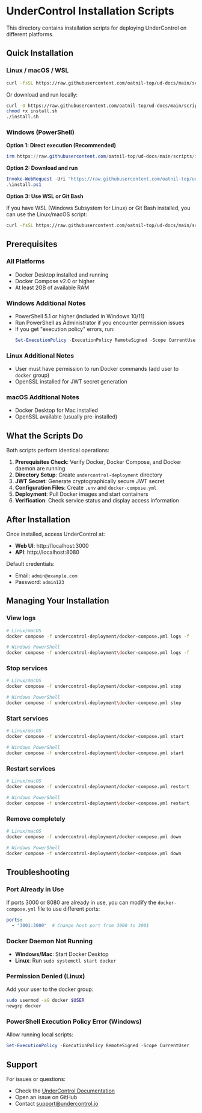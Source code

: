 # UnderControl Installation Scripts

This directory contains installation scripts for deploying UnderControl on different platforms.

## Quick Installation

### Linux / macOS / WSL

```bash
curl -fsSL https://raw.githubusercontent.com/oatnil-top/ud-docs/main/scripts/install.sh | sh
```

Or download and run locally:

```bash
curl -O https://raw.githubusercontent.com/oatnil-top/ud-docs/main/scripts/install.sh
chmod +x install.sh
./install.sh
```

### Windows (PowerShell)

**Option 1: Direct execution (Recommended)**

```powershell
irm https://raw.githubusercontent.com/oatnil-top/ud-docs/main/scripts/install.ps1 | iex
```

**Option 2: Download and run**

```powershell
Invoke-WebRequest -Uri "https://raw.githubusercontent.com/oatnil-top/ud-docs/main/scripts/install.ps1" -OutFile "install.ps1"
.\install.ps1
```

**Option 3: Use WSL or Git Bash**

If you have WSL (Windows Subsystem for Linux) or Git Bash installed, you can use the Linux/macOS script:

```bash
curl -fsSL https://raw.githubusercontent.com/oatnil-top/ud-docs/main/scripts/install.sh | sh
```

## Prerequisites

### All Platforms
- Docker Desktop installed and running
- Docker Compose v2.0 or higher
- At least 2GB of available RAM

### Windows Additional Notes
- PowerShell 5.1 or higher (included in Windows 10/11)
- Run PowerShell as Administrator if you encounter permission issues
- If you get "execution policy" errors, run:
  ```powershell
  Set-ExecutionPolicy -ExecutionPolicy RemoteSigned -Scope CurrentUser
  ```

### Linux Additional Notes
- User must have permission to run Docker commands (add user to `docker` group)
- OpenSSL installed for JWT secret generation

### macOS Additional Notes
- Docker Desktop for Mac installed
- OpenSSL available (usually pre-installed)

## What the Scripts Do

Both scripts perform identical operations:

1. **Prerequisites Check**: Verify Docker, Docker Compose, and Docker daemon are running
2. **Directory Setup**: Create `undercontrol-deployment` directory
3. **JWT Secret**: Generate cryptographically secure JWT secret
4. **Configuration Files**: Create `.env` and `docker-compose.yml`
5. **Deployment**: Pull Docker images and start containers
6. **Verification**: Check service status and display access information

## After Installation

Once installed, access UnderControl at:
- **Web UI**: http://localhost:3000
- **API**: http://localhost:8080

Default credentials:
- Email: `admin@example.com`
- Password: `admin123`

## Managing Your Installation

### View logs
```bash
# Linux/macOS
docker compose -f undercontrol-deployment/docker-compose.yml logs -f

# Windows PowerShell
docker compose -f undercontrol-deployment\docker-compose.yml logs -f
```

### Stop services
```bash
# Linux/macOS
docker compose -f undercontrol-deployment/docker-compose.yml stop

# Windows PowerShell
docker compose -f undercontrol-deployment\docker-compose.yml stop
```

### Start services
```bash
# Linux/macOS
docker compose -f undercontrol-deployment/docker-compose.yml start

# Windows PowerShell
docker compose -f undercontrol-deployment\docker-compose.yml start
```

### Restart services
```bash
# Linux/macOS
docker compose -f undercontrol-deployment/docker-compose.yml restart

# Windows PowerShell
docker compose -f undercontrol-deployment\docker-compose.yml restart
```

### Remove completely
```bash
# Linux/macOS
docker compose -f undercontrol-deployment/docker-compose.yml down

# Windows PowerShell
docker compose -f undercontrol-deployment\docker-compose.yml down
```

## Troubleshooting

### Port Already in Use
If ports 3000 or 8080 are already in use, you can modify the `docker-compose.yml` file to use different ports:

```yaml
ports:
  - "3001:3000"  # Change host port from 3000 to 3001
```

### Docker Daemon Not Running
- **Windows/Mac**: Start Docker Desktop
- **Linux**: Run `sudo systemctl start docker`

### Permission Denied (Linux)
Add your user to the docker group:
```bash
sudo usermod -aG docker $USER
newgrp docker
```

### PowerShell Execution Policy Error (Windows)
Allow running local scripts:
```powershell
Set-ExecutionPolicy -ExecutionPolicy RemoteSigned -Scope CurrentUser
```

## Support

For issues or questions:
- Check the [UnderControl Documentation](https://docs.undercontrol.io)
- Open an issue on GitHub
- Contact support@undercontrol.io

